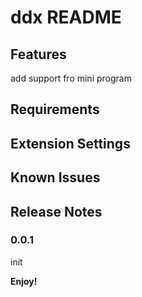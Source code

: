 # ddx README

## Features

add support fro mini program

## Requirements

## Extension Settings

## Known Issues

## Release Notes

### 0.0.1

init

**Enjoy!**
